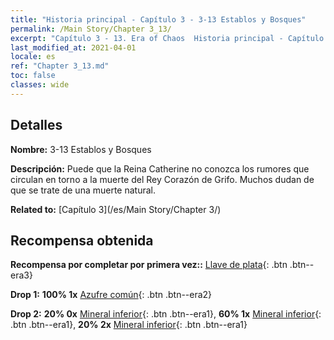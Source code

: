 ```yaml
---
title: "Historia principal - Capítulo 3 - 3-13 Establos y Bosques"
permalink: /Main Story/Chapter 3_13/
excerpt: "Capítulo 3 - 13. Era of Chaos  Historia principal - Capítulo 3_13. 3-13 Establos y Bosques"
last_modified_at: 2021-04-01
locale: es
ref: "Chapter 3_13.md"
toc: false
classes: wide
---
```


## Detalles

 **Nombre:** 3-13 Establos y Bosques

 **Descripción:** Puede que la Reina Catherine no conozca los rumores que circulan en torno a la muerte del Rey Corazón de Grifo. Muchos dudan de que se trate de una muerte natural.

 **Related to:** [Capítulo 3](/es/Main Story/Chapter 3/)

## Recompensa obtenida

 **Recompensa por completar por primera vez::** [Llave de plata](/es/Items/con_693/){: .btn .btn--era3}

 **Drop 1:** **100% 1x** [Azufre común](/es/Items/mat_9/){: .btn .btn--era2}

 **Drop 2:** **20% 0x** [Mineral inferior](/es/Items/mat_1/){: .btn .btn--era1}, **60% 1x** [Mineral inferior](/es/Items/mat_1/){: .btn .btn--era1}, **20% 2x** [Mineral inferior](/es/Items/mat_1/){: .btn .btn--era1}

